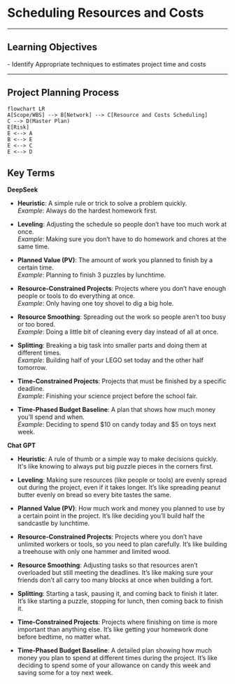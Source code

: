 <h1>Scheduling Resources and Costs</h1>

<hr>
<h2>Learning Objectives</h2>
- Identify Appropriate techniques to estimates project time and costs

---
<h2>Project Planning Process</h2>

```mermaid
flowchart LR
A[Scope/WBS] --> B[Network] --> C[Resource and Costs Scheduling]
C --> D(Master Plan)
E[Risk]
E <--> A 
B <--> E
E <--> C
E <--> D
```

<h2>Key Terms</h2>

**DeepSeek**
- **Heuristic**: A simple rule or trick to solve a problem quickly.  
  *Example*: Always do the hardest homework first.

- **Leveling**: Adjusting the schedule so people don’t have too much work at once.  
  *Example*: Making sure you don’t have to do homework and chores at the same time.

- **Planned Value (PV)**: The amount of work you planned to finish by a certain time.  
  *Example*: Planning to finish 3 puzzles by lunchtime.

- **Resource-Constrained Projects**: Projects where you don’t have enough people or tools to do everything at once.  
  *Example*: Only having one toy shovel to dig a big hole.

- **Resource Smoothing**: Spreading out the work so people aren’t too busy or too bored.  
  *Example*: Doing a little bit of cleaning every day instead of all at once.

- **Splitting**: Breaking a big task into smaller parts and doing them at different times.  
  *Example*: Building half of your LEGO set today and the other half tomorrow.

- **Time-Constrained Projects**: Projects that must be finished by a specific deadline.  
  *Example*: Finishing your science project before the school fair.

- **Time-Phased Budget Baseline**: A plan that shows how much money you’ll spend and when.  
  *Example*: Deciding to spend $10 on candy today and $5 on toys next week.

**Chat GPT**
- **Heuristic**: A rule of thumb or a simple way to make decisions quickly. It's like knowing to always put big puzzle pieces in the corners first.

- **Leveling**: Making sure resources (like people or tools) are evenly spread out during the project, even if it takes longer. It’s like spreading peanut butter evenly on bread so every bite tastes the same.

- **Planned Value (PV)**: How much work and money you planned to use by a certain point in the project. It’s like deciding you’ll build half the sandcastle by lunchtime.

- **Resource-Constrained Projects**: Projects where you don’t have unlimited workers or tools, so you need to plan carefully. It’s like building a treehouse with only one hammer and limited wood.

- **Resource Smoothing**: Adjusting tasks so that resources aren’t overloaded but still meeting the deadlines. It’s like making sure your friends don’t all carry too many blocks at once when building a fort.

- **Splitting**: Starting a task, pausing it, and coming back to finish it later. It’s like starting a puzzle, stopping for lunch, then coming back to finish it.

- **Time-Constrained Projects**: Projects where finishing on time is more important than anything else. It’s like getting your homework done before bedtime, no matter what.

- **Time-Phased Budget Baseline**: A detailed plan showing how much money you plan to spend at different times during the project. It’s like deciding to spend some of your allowance on candy this week and saving some for a toy next week.
